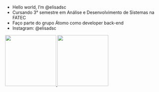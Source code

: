  - Hello world, I’m @elisadsc
 - Cursando 3° semestre em Análise e Desenvolvimento de Sistemas na FATEC
 - Faço parte do grupo Átomo como developer back-end
 - Instagram: @elisadsc

<!---
elisadsc/elisadsc is a ✨ special ✨ repository because its `README.md` (this file) appears on your GitHub profile.
You can click the Preview link to take a look at your changes.
--->
<div align="left">
  <a href="https://github.com/elisadsc">
  <img height="165em" src="https://github-readme-stats.vercel.app/api?username=elisadsc&show_icons=true&theme=tokyonight&include_all_commits=true&count_private=true"/>
  <img height="165em" src="https://github-readme-stats.vercel.app/api/top-langs/?username=elisadsc&layout=compact&langs_count=8&theme=tokyonight"/>
</div>

##
  
<div> 


 
</div>
